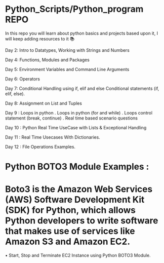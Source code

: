 # Python_Scripts/Python_program REPO
In this repo you will learn about python basics and projects based upon it, I will keep adding resources to it 📚

Day 2: Intro to Datatypes, Working with Strings and Numbers

Day 4: Functions, Modules and Packages

Day 5: Environment Variables and Command Line Arguments

Day 6: Operators

Day 7: Conditional Handling using if, elif and else
Conditional statements (if, elif, else).

Day 8: Assignment on List and Tuples

Day 9 : Loops in python
. Loops in python (for and while)
. Loops control statement (break, continue)
. Real time based scenario questions

Day 10 : Python Real Time UseCase with Lists & Exceptional Handling

Day 11 : Real Time Usecases With Dictionaries.

Day 12 :  File Operations Examples.



# Python BOTO3 Module Examples :

# Boto3 is the Amazon Web Services (AWS) Software Development Kit (SDK) for Python, which allows Python developers to write software that makes use of services like Amazon S3 and Amazon EC2. 

• Start, Stop and Terminate EC2 Instance using Python BOTO3 Module.





